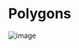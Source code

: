 # Polygons

![image](https://github.com/ashutoshc8101/polygons/assets/24855641/b0c436b8-9a6c-4664-a41d-2f9fe80ed4c1)
